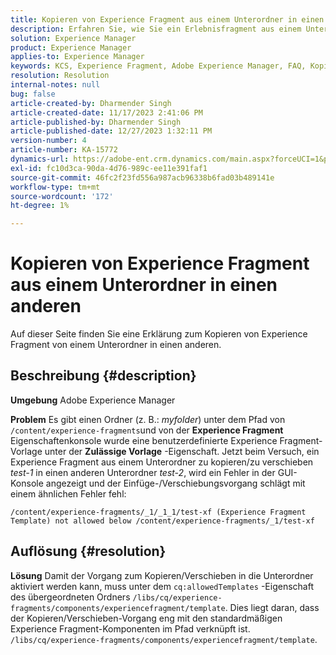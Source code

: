 ```yaml
---
title: Kopieren von Experience Fragment aus einem Unterordner in einen anderen
description: Erfahren Sie, wie Sie ein Erlebnisfragment aus einem Unterordner in einen anderen kopieren/verschieben.
solution: Experience Manager
product: Experience Manager
applies-to: Experience Manager
keywords: KCS, Experience Fragment, Adobe Experience Manager, FAQ, Kopieren, Unterordner
resolution: Resolution
internal-notes: null
bug: false
article-created-by: Dharmender Singh
article-created-date: 11/17/2023 2:41:06 PM
article-published-by: Dharmender Singh
article-published-date: 12/27/2023 1:32:11 PM
version-number: 4
article-number: KA-15772
dynamics-url: https://adobe-ent.crm.dynamics.com/main.aspx?forceUCI=1&pagetype=entityrecord&etn=knowledgearticle&id=a32caf50-5785-ee11-8179-6045bd006239
exl-id: fc10d3ca-90da-4d76-989c-ee11e391faf1
source-git-commit: 46fc2f23fd556a987acb96338b6fad03b489141e
workflow-type: tm+mt
source-wordcount: '172'
ht-degree: 1%

---
```


# Kopieren von Experience Fragment aus einem Unterordner in einen anderen


Auf dieser Seite finden Sie eine Erklärung zum Kopieren von Experience Fragment von einem Unterordner in einen anderen.

## Beschreibung {#description}


<b>Umgebung</b>
Adobe Experience Manager

<b>Problem</b>
Es gibt einen Ordner (z. B.: *myfolder*) unter dem Pfad von `/content/experience-fragments`und von der <b>Experience Fragment</b> Eigenschaftenkonsole wurde eine benutzerdefinierte Experience Fragment-Vorlage unter der <b>Zulässige Vorlage</b> -Eigenschaft.
Jetzt beim Versuch, ein Experience Fragment aus einem Unterordner zu kopieren/zu verschieben *test-1* in einen anderen Unterordner *test-2*, wird ein Fehler in der GUI-Konsole angezeigt und der Einfüge-/Verschiebungsvorgang schlägt mit einem ähnlichen Fehler fehl:


```
/content/experience-fragments/_1/_1_1/test-xf (Experience Fragment Template) not allowed below /content/experience-fragments/_1/test-xf
```



## Auflösung {#resolution}


<b>Lösung</b>
Damit der Vorgang zum Kopieren/Verschieben in die Unterordner aktiviert werden kann, muss unter dem `cq:allowedTemplates` -Eigenschaft des übergeordneten Ordners `/libs/cq/experience-fragments/components/experiencefragment/template`.
Dies liegt daran, dass der Kopieren/Verschieben-Vorgang eng mit den standardmäßigen Experience Fragment-Komponenten im Pfad verknüpft ist. `/libs/cq/experience-fragments/components/experiencefragment/template`.

